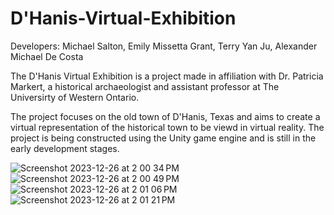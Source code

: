# D'Hanis-Virtual-Exhibition

Developers: Michael Salton, Emily Missetta Grant, Terry Yan Ju, Alexander Michael De Costa

The D'Hanis Virtual Exhibition is a project made in affiliation with Dr. Patricia Markert, a historical archaeologist and assistant professor at The Universirty of Western Ontario.

The project focuses on the old town of D'Hanis, Texas and aims to create a virtual representation of the historical town to be viewd in virtual reality. The project is being constructed using the Unity game engine and is still in the early development stages.

![Screenshot 2023-12-26 at 2 00 34 PM](https://github.com/michaelsalton/DHanis-Virtual-Exhibition/assets/58754252/56e12e96-227b-4774-8655-68fa98bef6ab)
![Screenshot 2023-12-26 at 2 00 49 PM](https://github.com/michaelsalton/DHanis-Virtual-Exhibition/assets/58754252/ba0fe85d-44b6-4b32-8ad7-ebe422019133)
![Screenshot 2023-12-26 at 2 01 06 PM](https://github.com/michaelsalton/DHanis-Virtual-Exhibition/assets/58754252/ef582fa9-efcc-464a-b91f-ac70d7cb0be5)
![Screenshot 2023-12-26 at 2 01 21 PM](https://github.com/michaelsalton/DHanis-Virtual-Exhibition/assets/58754252/54deb6ed-c11e-4a88-85ce-336481ca6a4a)
